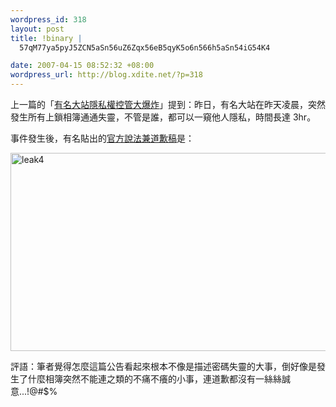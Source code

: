 ```yaml
--- 
wordpress_id: 318
layout: post
title: !binary |
  57qM77ya5pyJ5ZCN5aSn56uZ6Zqx56eB5qyK5o6n566h5aSn54iG54K4

date: 2007-04-15 08:52:32 +08:00
wordpress_url: http://blog.xdite.net/?p=318
---
```

上一篇的「<a href="http://blog.xdite.net/?p=315">有名大站隱私權控管大爆炸</a>」提到：昨日，有名大站在昨天凌晨，突然發生所有上鎖相簿通通失靈，不管是誰，都可以一窺他人隱私，時間長達 3hr。

事件發生後，有名貼出的<a href="http://www.wretch.cc/hala/viewtopic.php?t=229421">官方說法兼道歉稿</a>是：

<a href="http://www.flickr.com/photos/14765209@N00/459221872/" title="Photo Sharing"><img src="http://farm1.static.flickr.com/203/459221872_5fbc07b68d_o.jpg" width="589" height="317" alt="leak4" /></a>

評語：筆者覺得怎麼這篇公告看起來根本不像是描述密碼失靈的大事，倒好像是發生了什麼相簿突然不能連之類的不痛不癢的小事，連道歉都沒有一絲絲誠意...!@#$%

